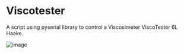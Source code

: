 # Viscotester
A script using pyserial library to control a Viscosimeter ViscoTester 6L Haake. 

![image](https://user-images.githubusercontent.com/42140919/52665106-e83fc480-2ef1-11e9-85ad-28706656d035.png)

